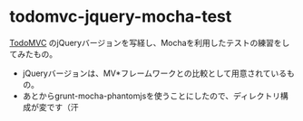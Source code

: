 todomvc-jquery-mocha-test
=========================

[TodoMVC](http://todomvc.com/) のjQueryバージョンを写経し、Mochaを利用したテストの練習をしてみたもの。

* jQueryバージョンは、MV*フレームワークとの比較として用意されているもの。
* あとからgrunt-mocha-phantomjsを使うことにしたので、ディレクトリ構成が変です（汗